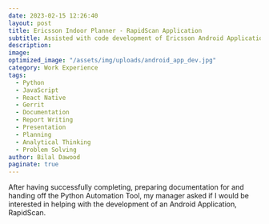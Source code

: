 ```yaml
---
date: 2023-02-15 12:26:40
layout: post
title: Ericsson Indoor Planner - RapidScan Application
subtitle: Assisted with code development of Ericsson Android Application
description: 
image: 
optimized_image: "/assets/img/uploads/android_app_dev.jpg"
category: Work Experience
tags:
  - Python
  - JavaScript
  - React Native
  - Gerrit
  - Documentation
  - Report Writing
  - Presentation
  - Planning
  - Analytical Thinking
  - Problem Solving
author: Bilal Dawood
paginate: true
---
```


After having successfully completing, preparing documentation for and handing off the Python Automation Tool, my manager asked if I would be interested in helping with the development of an Android Application, RapidScan. 